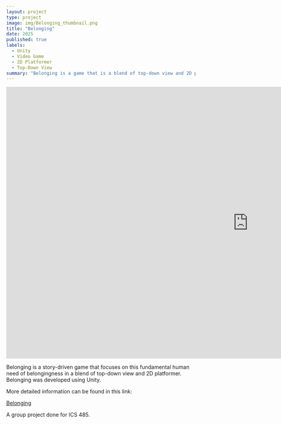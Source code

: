 ```yaml
---
layout: project
type: project
image: img/Belonging_thumbnail.png
title: "Belonging"
date: 2025
published: true
labels:
  - Unity
  - Video Game
  - 2D Platformer
  - Top-Down View
summary: "Belonging is a game that is a blend of top-down view and 2D platformer."
---
```


<iframe width="1288" height="725" style="display: block; margin: auto;" src="https://youtube.com/embed/OtlVA214Uug" title="YouTube video player" frameborder="0" allow="accelerometer; autoplay; clipboard-write; encrypted-media; gyroscope; picture-in-picture; web-share" referrerpolicy="strict-origin-when-cross-origin" allowfullscreen></iframe>

Belonging is a story-driven game that focuses on this fundamental human need of belongingness in a blend of top-down view and 2D platformer. Belonging was developed using Unity.

More detailed information can be found in this link:

[Belonging](https://just-making-kool-renders.github.io/)


A group project done for ICS 485.
